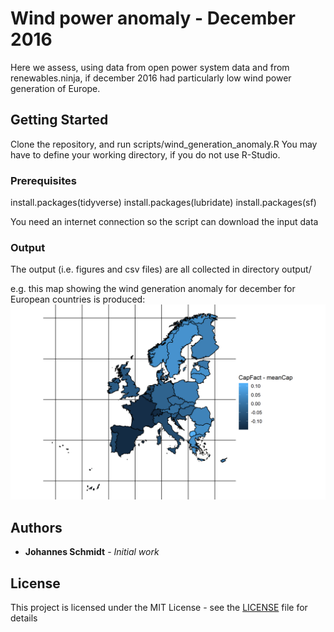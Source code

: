 # Wind power anomaly - December 2016

Here we assess, using data from open power system data and from renewables.ninja, if december 2016 had particularly low wind power generation of Europe.

## Getting Started

Clone the repository, and run scripts/wind_generation_anomaly.R 
You may have to define your working directory, if you do not use R-Studio.


### Prerequisites
install.packages(tidyverse)
install.packages(lubridate)
install.packages(sf)

You need an internet connection so the script can download the input data


### Output

The output (i.e. figures and csv files) are all collected in directory output/

e.g. this map showing the wind generation anomaly for december for European countries is produced:
![Alt text](output/onshore/map.png "Anomaly Map")

## Authors

* **Johannes Schmidt** - *Initial work* 

## License

This project is licensed under the MIT License - see the [LICENSE](LICENSE) file for details
